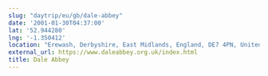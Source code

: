 ```yaml
---
slug: "daytrip/eu/gb/dale-abbey"
date: '2001-01-30T04:37:00'
lat: '52.944280'
lng: '-1.350412'
location: "Erewash, Derbyshire, East Midlands, England, DE7 4PN, United Kingdom"
external_url: https://www.daleabbey.org.uk/index.html
title: Dale Abbey
---
```




